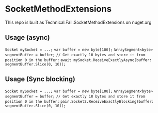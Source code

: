 # SocketMethodExtensions

This repo is built as Technical.Fail.SocketMethodExtensions on nuget.org

## Usage (async)

`Socket mySocket = ...;`
`var buffer = new byte[100];`
`ArraySegment<byte> segmentBuffer = buffer;`
`// Get exactly 10 bytes and store it from position 0 in the buffer:`
`await mySocket.ReceiveExactlyAsync(buffer: segmentBuffer.Slice(0, 10));`

## Usage (Sync blocking)

`Socket mySocket = ...;`
`var buffer = new byte[100];`
`ArraySegment<byte> segmentBuffer = buffer;`
`// Get exactly 10 bytes and store it from position 0 in the buffer:`
`pair.Socket2.ReceiveExactlyBlocking(buffer: segmentBuffer.Slice(0, 10));`

